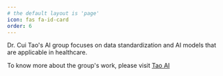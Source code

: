 ```yaml
---
# the default layout is 'page'
icon: fas fa-id-card
order: 6
---
```


<!-- > Add Markdown syntax content to file `_tabs/about.md`{: .filepath } and it will show up on this page.
{: .prompt-tip } -->

Dr. Cui Tao's AI group focuses on data standardization and AI models that are applicable in healthcare.

To know more about the group's work, please visit <a href="https://tao-ai-group.github.io/home/" text="_blank">Tao AI</a>